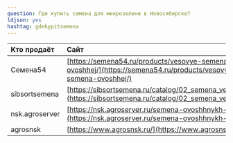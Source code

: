 ```yaml
---
question: Где купить семена для микрозелени в Новосибирске?
ldjson: yes 
hashtag: gdekypitsemena
---
```

| Кто продаёт | Сайт | 
| :---    | :-----  | 
Семена54 | [https://semena54.ru/products/vesovye-semena-ovoshhej/](https://semena54.ru/products/vesovye-semena-ovoshhej/)
sibsortsemena | [https://sibsortsemena.ru/catalog/02_semena_vesovye/](https://sibsortsemena.ru/catalog/02_semena_vesovye/)
nsk.agroserver | [https://nsk.agroserver.ru/semena-ovoshhnykh-kultur/](https://nsk.agroserver.ru/semena-ovoshhnykh-kultur/)
agrosnsk | [https://www.agrosnsk.ru/](https://www.agrosnsk.ru/)


